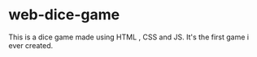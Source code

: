 # web-dice-game
This is a dice game made using HTML , CSS  and JS. It's the first game i ever created.
